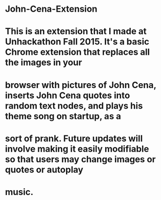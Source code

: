 # John-Cena-Extension

# This is an extension that I made at Unhackathon Fall 2015. It's a basic Chrome extension that replaces all the images in your
# browser with pictures of John Cena, inserts John Cena quotes into random text nodes, and plays his theme song on startup, as a
# sort of prank. Future updates will involve making it easily modifiable so that users may change images or quotes or autoplay
# music.
